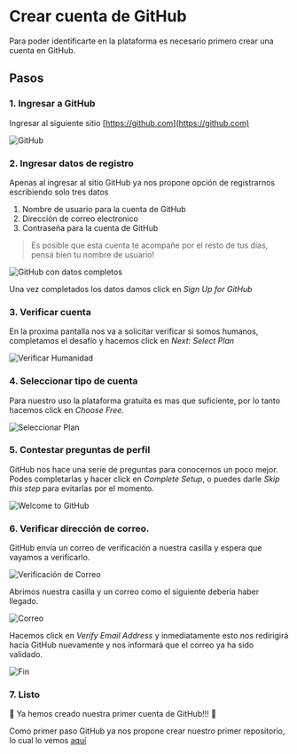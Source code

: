 # Crear cuenta de GitHub

Para poder identificarte en la plataforma es necesario primero crear una cuenta en GitHub. 

## Pasos

### 1. Ingresar a GitHub

Ingresar al siguiente sitio [https://github.com](https://github.com)

![GitHub][github]

### 2. Ingresar datos de registro

Apenas al ingresar al sitio GitHub ya nos propone opción de registrarnos escribiendo solo tres datos

1. Nombre de usuario para la cuenta de GitHub
2. Dirección de correo electronico
3. Contraseña para la cuenta de GitHub

> Es posible que esta cuenta te acompañe por el resto de tus días, pensá bien tu nombre de usuario!

![GitHub con datos completos][github-completo]

Una vez completados los datos damos click en *Sign Up for GitHub*

### 3. Verificar cuenta

En la proxima pantalla nos va a solicitar verificar si somos humanos, completamos el desafío y hacemos click en *Next: Select Plan*

![Verificar Humanidad][verificar-humano]

### 4. Seleccionar tipo de cuenta

Para nuestro uso la plataforma gratuita es mas que suficiente, por lo tanto hacemos click en *Choose Free*.

![Seleccionar Plan][plan]

### 5. Contestar preguntas de perfil

GitHub nos hace una serie de preguntas para conocernos un poco mejor. Podes completarlas y hacer click en *Complete Setup*, o puedes darle *Skip this step* para evitarlas por el momento.

![Welcome to GitHub][welcome]

### 6. Verificar dirección de correo.

GitHub envía un correo de verificación a nuestra casilla y espera que vayamos a verificarlo. 

![Verificación de Correo][verificar-correo]

Abrimos nuestra casilla y un correo como el siguiente debería haber llegado.

![Correo][correo]

Hacemos click en *Verify Email Address* y inmediatamente esto nos redirigirá hacia GitHub nuevamente y nos informará que el correo ya ha sido validado.

![Fin][fin]

### 7. Listo

:confetti_ball: Ya hemos creado nuestra primer cuenta de GitHub!!! :tada: 

Como primer paso GitHub ya nos propone crear nuestro primer repositorio, lo cual lo vemos [aquí](repo.md)

[github]: img/cuenta/github.png "Página principal de GitHub"
[github-completo]: img/cuenta/github-completo.png "Página principal con datos completados"
[verificar-humano]: img/cuenta/verificar-humano.png "Verificación de Humanidad"
[plan]: img/cuenta/plan.png "Seleccion de Plan"
[welcome]: img/cuenta/welcome.png "Welcome tu GitHub"
[verificar-correo]: img/cuenta/verificar-correo.png "Verificación de Correo"
[correo]: img/cuenta/correo.png "Correo"
[fin]: img/cuenta/fin.png "Fin"